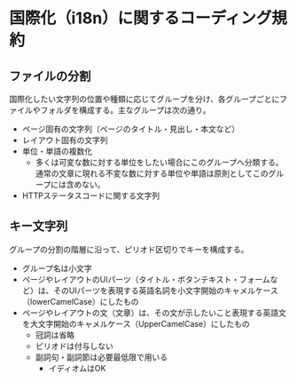 # 国際化（i18n）に関するコーディング規約

## ファイルの分割
国際化したい文字列の位置や種類に応じてグループを分け、各グループごとにファイルやフォルダを構成する。主なグループは次の通り。

- ページ固有の文字列（ページのタイトル・見出し・本文など）
- レイアウト固有の文字列
- 単位・単語の複数化
  - 多くは可変な数に対する単位をしたい場合にこのグループへ分類する。通常の文章に現れる不変な数に対する単位や単語は原則としてこのグループには含めない。
- HTTPステータスコードに関する文字列

## キー文字列
グループの分割の階層に沿って、ピリオド区切りでキーを構成する。

- グループ名は小文字
- ページやレイアウトのUIパーツ（タイトル・ボタンテキスト・フォームなど）は、そのUIパーツを表現する英語名詞を小文字開始のキャメルケース（lowerCamelCase）にしたもの
- ページやレイアウトの文（文章）は、その文が示したいこと表現する英語文を大文字開始のキャメルケース（UpperCamelCase）にしたもの
  - 冠詞は省略
  - ピリオドは付与しない
  - 副詞句・副詞節は必要最低限で用いる
    - イディオムはOK
